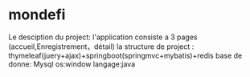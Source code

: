 # mondefi
Le desciption du project:
l'application consiste a 3 pages (accueil,Enregistrement，détail)
la structure de project : thymeleaf(juery+ajax)+springboot(springmvc+mybatis)+redis
base de donne: Mysql
os:window
langage:java


